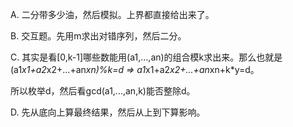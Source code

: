 A. 二分带多少油，然后模拟。上界都直接给出来了。

B. 交互题。先用m求出对错序列，然后二分。

C. 其实是看[0,k-1]哪些数能用(a1,...,an)的组合模k求出来。那么也就是(a1*x1+a2*x2+...+an*xn)%k=d => a1*x1+a2*x2+...+an*xn+k*y=d。

   所以枚举d，然后看gcd(a1,...,an,k)能否整除d。
   
D. 先从底向上算最终结果，然后从上到下算影响。
